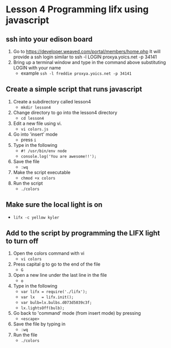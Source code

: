 # Lesson 4 Programming lifx using javascript

## ssh into your edison board
1. Go to https://developer.weaved.com/portal/members/home.php
It will provide a ssh login similar to
ssh -l LOGIN proxya.yoics.net -p 34141
2. Bring up a terminal window and type in the command above substituting LOGIN with your name
   * example `ssh -l freddie proxya.yoics.net -p 34141`

## Create a simple script that runs javascript
1. Create a subdirectory called lesson4
   * `mkdir lesson4`
2. Change directory to go into the lesson4 directory
   * `cd lesson4`
3. Edit a new file using vi. 
   * `vi colors.js`
4. Go into 'insert' mode 
   * press `i`
5. Type in the following
   * `#! /usr/bin/env node`
   * `console.log('You are awesome!!');`
6. Save the file 
   * `:wq`
7. Make the script executable
   * `chmod +x colors`
8. Run the script
   * `./colors`

## Make sure the local light is on
   * `lifx -c yellow kyler`

## Add to the script by programming the LIFX light to turn off
1. Open the colors command with vi
   * `vi colors`
2. Press capital g to go to the end of the file
   * `G`
3. Open a new line under the last line in the file
   * `o`
4. Type in the following
   * `var lifx = require('./lifx');`
   * `var lx   = lifx.init();`
   * `var bulb=lx.bulbs.d073d5039c3f;`
   * `lx.lightsOff(bulb);`
5. Go back to 'command' mode (from insert mode) by pressing
   * `<escape>`
6. Save the file by typing in
   * `:wq`
7. Run the file
   * `./colors`
 

